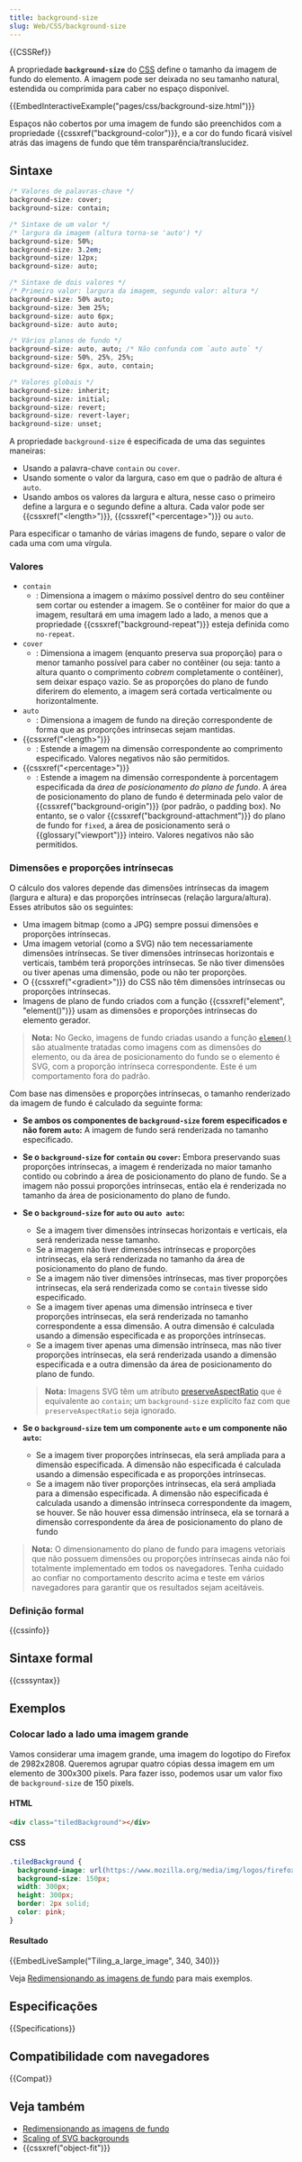```yaml
---
title: background-size
slug: Web/CSS/background-size
---
```


{{CSSRef}}

A propriedade **`background-size`** do [CSS](/pt-BR/docs/Web/CSS) define o tamanho da imagem de fundo do elemento.
A imagem pode ser deixada no seu tamanho natural, estendida ou comprimida para caber no espaço disponível.

{{EmbedInteractiveExample("pages/css/background-size.html")}}

Espaços não cobertos por uma imagem de fundo são preenchidos com a propriedade {{cssxref("background-color")}}, e a cor do fundo ficará visível atrás das imagens de fundo que têm transparência/translucidez.

## Sintaxe

```css
/* Valores de palavras-chave */
background-size: cover;
background-size: contain;

/* Sintaxe de um valor */
/* largura da imagem (altura torna-se 'auto') */
background-size: 50%;
background-size: 3.2em;
background-size: 12px;
background-size: auto;

/* Sintaxe de dois valores */
/* Primeiro valor: largura da imagem, segundo valor: altura */
background-size: 50% auto;
background-size: 3em 25%;
background-size: auto 6px;
background-size: auto auto;

/* Vários planos de fundo */
background-size: auto, auto; /* Não confunda com `auto auto` */
background-size: 50%, 25%, 25%;
background-size: 6px, auto, contain;

/* Valores globais */
background-size: inherit;
background-size: initial;
background-size: revert;
background-size: revert-layer;
background-size: unset;
```

A propriedade `background-size` é especificada de uma das seguintes maneiras:

- Usando a palavra-chave `contain` ou `cover`.
- Usando somente o valor da largura, caso em que o padrão de altura é `auto`.
- Usando ambos os valores da largura e altura, nesse caso o primeiro define a largura e o segundo define a altura.
  Cada valor pode ser {{cssxref("&lt;length&gt;")}}, {{cssxref("&lt;percentage&gt;")}} ou `auto`.

Para especificar o tamanho de várias imagens de fundo, separe o valor de cada uma com uma vírgula.

### Valores

- `contain`
  - : Dimensiona a imagem o máximo possível dentro do seu contêiner sem cortar ou estender a imagem.
    Se o contêiner for maior do que a imagem, resultará em uma imagem lado a lado, a menos que a propriedade {{cssxref("background-repeat")}} esteja definida como `no-repeat`.
- `cover`
  - : Dimensiona a imagem (enquanto preserva sua proporção) para o menor tamanho possível para caber no contêiner (ou seja: tanto a altura quanto o comprimento _cobrem_ completamente o contêiner), sem deixar espaço vazio.
    Se as proporções do plano de fundo diferirem do elemento, a imagem será cortada verticalmente ou horizontalmente.
- `auto`
  - : Dimensiona a imagem de fundo na direção correspondente de forma que as proporções intrínsecas sejam mantidas.
- {{cssxref("&lt;length&gt;")}}
  - : Estende a imagem na dimensão correspondente ao comprimento especificado. Valores negativos não são permitidos.
- {{cssxref("&lt;percentage&gt;")}}
  - : Estende a imagem na dimensão correspondente à porcentagem especificada da _área de posicionamento do plano de fundo_.
    A área de posicionamento do plano de fundo é determinada pelo valor de {{cssxref("background-origin")}} (por padrão, o padding box).
    No entanto, se o valor {{cssxref("background-attachment")}} do plano de fundo for `fixed`, a área de posicionamento será o {{glossary("viewport")}} inteiro.
    Valores negativos não são permitidos.

### Dimensões e proporções intrínsecas

O cálculo dos valores depende das dimensões intrínsecas da imagem (largura e altura) e das proporções intrínsecas (relação largura/altura).
Esses atributos são os seguintes:

- Uma imagem bitmap (como a JPG) sempre possui dimensões e proporções intrínsecas.
- Uma imagem vetorial (como a SVG) não tem necessariamente dimensões intrínsecas.
  Se tiver dimensões intrínsecas horizontais e verticais, também terá proporções intrínsecas.
  Se não tiver dimensões ou tiver apenas uma dimensão, pode ou não ter proporções.
- O {{cssxref("&lt;gradient&gt;")}} do CSS não têm dimensões intrínsecas ou proporções intrínsecas.
- Imagens de plano de fundo criados com a função {{cssxref("element", "element()")}} usam as dimensões e proporções intrínsecas do elemento gerador.

> **Nota:** No Gecko, imagens de fundo criadas usando a função [`elemen()`](/pt-BR/docs/Web/CSS/element) são atualmente tratadas como imagens com as dimensões do elemento, ou da área de posicionamento do fundo se o elemento é SVG, com a proporção intrínseca correspondente. Este é um comportamento fora do padrão.

Com base nas dimensões e proporções intrínsecas, o tamanho renderizado da imagem de fundo é calculado da seguinte forma:

- **Se ambos os componentes de `background-size` forem especificados e não forem `auto`:** A imagem de fundo será renderizada no tamanho especificado.
- **Se o `background-size` for `contain` ou `cover`:** Embora preservando suas proporções intrínsecas, a imagem é renderizada no maior tamanho contido ou cobrindo a área de posicionamento do plano de fundo.
  Se a imagem não possui proporções intrínsecas, então ela é renderizada no tamanho da área de posicionamento do plano de fundo.
- **Se o `background-size` for `auto` ou `auto auto`:**

  - Se a imagem tiver dimensões intrínsecas horizontais e verticais, ela será renderizada nesse tamanho.
  - Se a imagem não tiver dimensões intrínsecas e proporções intrínsecas, ela será renderizada no tamanho da área de posicionamento do plano de fundo.
  - Se a imagem não tiver dimensões intrínsecas, mas tiver proporções intrínsecas, ela será renderizada como se `contain` tivesse sido especificado.
  - Se a imagem tiver apenas uma dimensão intrínseca e tiver proporções intrínsecas, ela será renderizada no tamanho correspondente a essa dimensão.
    A outra dimensão é calculada usando a dimensão especificada e as proporções intrínsecas.
  - Se a imagem tiver apenas uma dimensão intrínseca, mas não tiver proporções intrínsecas, ela será renderizada usando a dimensão especificada e a outra dimensão da área de posicionamento do plano de fundo.

  > **Nota:** Imagens SVG têm um atributo [preserveAspectRatio](/pt-BR/docs/Web/SVG/Attribute/preserveAspectRatio) que é equivalente ao `contain`; um `background-size` explícito faz com que `preserveAspectRatio` seja ignorado.

- **Se o `background-size` tem um componente `auto` e um componente não `auto`:**

  - Se a imagem tiver proporções intrínsecas, ela será ampliada para a dimensão especificada.
    A dimensão não especificada é calculada usando a dimensão especificada e as proporções intrínsecas.
  - Se a imagem não tiver proporções intrínsecas, ela será ampliada para a dimensão especificada.
    A dimensão não especificada é calculada usando a dimensão intrínseca correspondente da imagem, se houver.
    Se não houver essa dimensão intrínseca, ela se tornará a dimensão correspondente da área de posicionamento do plano de fundo

> **Nota:** O dimensionamento do plano de fundo para imagens vetoriais que não possuem dimensões ou proporções intrínsecas ainda não foi totalmente implementado em todos os navegadores.
> Tenha cuidado ao confiar no comportamento descrito acima e teste em vários navegadores para garantir que os resultados sejam aceitáveis.

### Definição formal

{{cssinfo}}

## Sintaxe formal

{{csssyntax}}

## Exemplos

### Colocar lado a lado uma imagem grande

Vamos considerar uma imagem grande, uma imagem do logotipo do Firefox de 2982x2808. Queremos agrupar quatro cópias dessa imagem em um elemento de 300x300 pixels.
Para fazer isso, podemos usar um valor fixo de `background-size` de 150 pixels.

#### HTML

```html
<div class="tiledBackground"></div>
```

#### CSS

```css
.tiledBackground {
  background-image: url(https://www.mozilla.org/media/img/logos/firefox/logo-quantum.9c5e96634f92.png);
  background-size: 150px;
  width: 300px;
  height: 300px;
  border: 2px solid;
  color: pink;
}
```

#### Resultado

{{EmbedLiveSample("Tiling_a_large_image", 340, 340)}}

Veja [Redimensionando as imagens de fundo](/pt-BR/docs/Web/CSS/CSS_Backgrounds_and_Borders/Resizing_background_images) para mais exemplos.

## Especificações

{{Specifications}}

## Compatibilidade com navegadores

{{Compat}}

## Veja também

- [Redimensionando as imagens de fundo](/pt-BR/docs/Web/CSS/CSS_Backgrounds_and_Borders/Resizing_background_images)
- [Scaling of SVG backgrounds](/pt-BR/docs/Web/CSS/Scaling_of_SVG_backgrounds)
- {{cssxref("object-fit")}}
